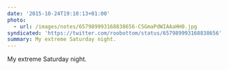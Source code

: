 ```yaml
---
date: '2015-10-24T19:10:13+01:00'
photo:
  - url: /images/notes/657989993168838656-CSGmaPdWIAAaHH0.jpg
syndicated: 'https://twitter.com/roobottom/status/657989993168838656'
summary: My extreme Saturday night.
---
```

My extreme Saturday night. 
